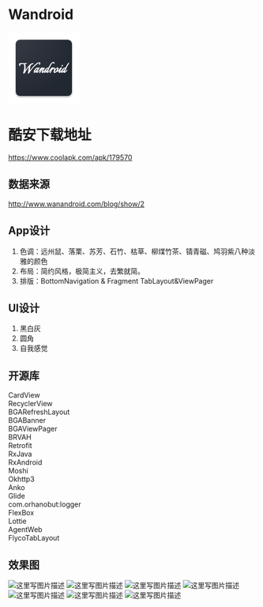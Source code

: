 # Wandroid
![icon](/app/src/main/res/mipmap-xxhdpi/ic_launcher.png "")

# 酷安下载地址
https://www.coolapk.com/apk/179570

## 数据来源
http://www.wanandroid.com/blog/show/2

## App设计
1. 色调：远州鼠、落栗、苏芳、石竹、枯草、柳煤竹茶、锖青磁、鸠羽紫八种淡雅的颜色
2. 布局：简约风格，极简主义，去繁就简。
3. 排版：BottomNavigation & Fragment
     TabLayout&ViewPager
## UI设计
1. 黑白灰
2. 圆角
3. 自我感觉

## 开源库
CardView
<br>RecyclerView
<br>BGARefreshLayout
<br>BGABanner
<br>BGAViewPager
<br>BRVAH
<br>Retrofit
<br>RxJava
<br>RxAndroid
<br>Moshi
<br>Okhttp3
<br>Anko
<br>Glide
<br>com.orhanobut:logger
<br>FlexBox
<br>Lottie
<br>AgentWeb
<br>FlycoTabLayout

## 效果图
![这里写图片描述](http://img.blog.csdn.net/2018022518165989)
![这里写图片描述](http://img.blog.csdn.net/20180225181713135)
![这里写图片描述](http://img.blog.csdn.net/20180225181722782)
![这里写图片描述](http://img.blog.csdn.net/20180225181733355)
![这里写图片描述](http://img.blog.csdn.net/20180225181743530)
![这里写图片描述](http://img.blog.csdn.net/20180225181756871)
![这里写图片描述](http://img.blog.csdn.net/20180225181819622)
